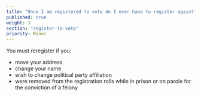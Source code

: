 ```yaml
---
title: "Once I am registered to vote do I ever have to register again?"
published: true
weight: 3
section: "register-to-vote"
priority: Minor
---
```


You must reregister if you:

- move your address
- change your name 
- wish to change political party affiliation 
- were removed from the registration rolls while in prison or on parole for the conviction of a felony
